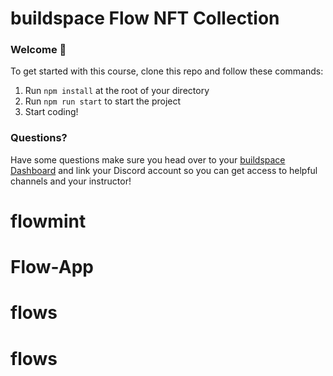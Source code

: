 # buildspace Flow NFT Collection

### **Welcome 👋**
To get started with this course, clone this repo and follow these commands:

1. Run `npm install` at the root of your directory
2. Run `npm run start` to start the project
3. Start coding!

### **Questions?**
Have some questions make sure you head over to your [buildspace Dashboard](https://buildspace.so/p/nfts-on-flow) and link your Discord account so you can get access to helpful channels and your instructor!
# flowmint
# Flow-App
# flows
# flows
